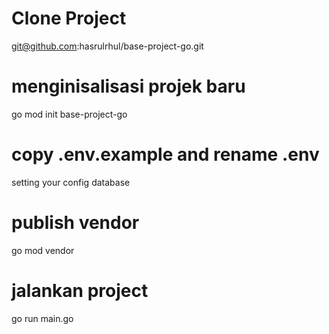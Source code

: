 # Clone Project
git@github.com:hasrulrhul/base-project-go.git

# menginisalisasi projek baru
go mod init base-project-go

# copy .env.example and rename .env
setting your config database

# publish vendor
go mod vendor

# jalankan project
go run main.go
